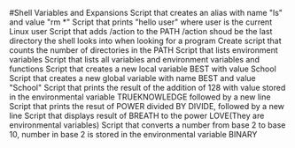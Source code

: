#Shell Variables and Expansions
Script that creates an alias with name "ls" and value "rm *"
Script that prints "hello user" where user is the current Linux user
Script that adds /action to the PATH /action shoud be the last directory the shell looks into when looking for a program
Create script that counts the number of directories in the PATH
Script that lists environment variables
Script that lists all variables and environment variables and functions
Script that creates a new local variable BEST with value School
Script that creates a new global variable with name BEST and value "School"
Script that prints the result of the addition of 128 with value stored in the environmental variable TRUEKNOWLEDGE followed by a new line
Script that prints the resut of POWER divided BY DIVIDE, followed by a new line
Script that displays result of BREATH to the power LOVE(They are environmental variables)
Script that converts a number from base 2 to base 10, number in base 2 is stored in the environmental variable BINARY
